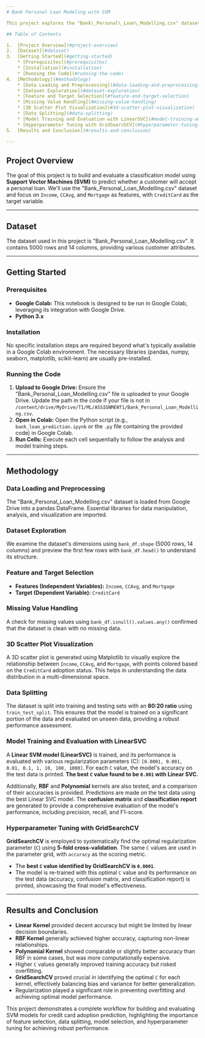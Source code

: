 ```yaml
---
# Bank Personal Loan Modeling with SVM

This project explores the "Bank\_Personal\_Loan\_Modelling.csv" dataset to predict customer credit card adoption using Support Vector Machine (SVM) models. We'll walk through data loading, exploration, feature selection, and model training with different SVM kernels and hyperparameter tuning.

## Table of Contents

1.  [Project Overview](#project-overview)
2.  [Dataset](#dataset)
3.  [Getting Started](#getting-started)
    * [Prerequisites](#prerequisites)
    * [Installation](#installation)
    * [Running the Code](#running-the-code)
4.  [Methodology](#methodology)
    * [Data Loading and Preprocessing](#data-loading-and-preprocessing)
    * [Dataset Exploration](#dataset-exploration)
    * [Feature and Target Selection](#feature-and-target-selection)
    * [Missing Value Handling](#missing-value-handling)
    * [3D Scatter Plot Visualization](#3d-scatter-plot-visualization)
    * [Data Splitting](#data-splitting)
    * [Model Training and Evaluation with LinearSVC](#model-training-and-evaluation-with-linearsvc)
    * [Hyperparameter Tuning with GridSearchCV](#hyperparameter-tuning-with-gridsearchcv)
5.  [Results and Conclusion](#results-and-conclusion)

---
```


## Project Overview

The goal of this project is to build and evaluate a classification model using **Support Vector Machines (SVM)** to predict whether a customer will accept a personal loan. We'll use the "Bank\_Personal\_Loan\_Modelling.csv" dataset and focus on `Income`, `CCAvg`, and `Mortgage` as features, with `CreditCard` as the target variable.

---

## Dataset

The dataset used in this project is "Bank\_Personal\_Loan\_Modelling.csv". It contains 5000 rows and 14 columns, providing various customer attributes.

---

## Getting Started

### Prerequisites

* **Google Colab:** This notebook is designed to be run in Google Colab, leveraging its integration with Google Drive.
* **Python 3.x**

### Installation

No specific installation steps are required beyond what's typically available in a Google Colab environment. The necessary libraries (pandas, numpy, seaborn, matplotlib, scikit-learn) are usually pre-installed.

### Running the Code

1.  **Upload to Google Drive:** Ensure the "Bank\_Personal\_Loan\_Modelling.csv" file is uploaded to your Google Drive. Update the path in the code if your file is not in `/content/drive/MyDrive/T1/ML/ASSIGNMENT1/Bank_Personal_Loan_Modelling.csv`.
2.  **Open in Colab:** Open the Python script (e.g., `bank_loan_prediction.ipynb` or the `.py` file containing the provided code) in Google Colab.
3.  **Run Cells:** Execute each cell sequentially to follow the analysis and model training steps.

---

## Methodology

### Data Loading and Preprocessing

The "Bank\_Personal\_Loan\_Modelling.csv" dataset is loaded from Google Drive into a pandas DataFrame. Essential libraries for data manipulation, analysis, and visualization are imported.

### Dataset Exploration

We examine the dataset's dimensions using `bank_df.shape` (5000 rows, 14 columns) and preview the first few rows with `bank_df.head()` to understand its structure.

### Feature and Target Selection

* **Features (Independent Variables):** `Income`, `CCAvg`, and `Mortgage`
* **Target (Dependent Variable):** `CreditCard`

### Missing Value Handling

A check for missing values using `bank_df.isnull().values.any()` confirmed that the dataset is clean with no missing data.

### 3D Scatter Plot Visualization

A 3D scatter plot is generated using Matplotlib to visually explore the relationship between `Income`, `CCAvg`, and `Mortgage`, with points colored based on the `CreditCard` adoption status. This helps in understanding the data distribution in a multi-dimensional space.

### Data Splitting

The dataset is split into training and testing sets with an **80:20 ratio** using `train_test_split`. This ensures that the model is trained on a significant portion of the data and evaluated on unseen data, providing a robust performance assessment.

### Model Training and Evaluation with LinearSVC

A **Linear SVM model (LinearSVC)** is trained, and its performance is evaluated with various regularization parameters (C): `[0.0001, 0.001, 0.01, 0.1, 1, 10, 100, 1000]`.
For each `C` value, the model's accuracy on the test data is printed. **The best `C` value found to be `0.001` with Linear SVC.**

Additionally, **RBF** and **Polynomial** kernels are also tested, and a comparison of their accuracies is provided.
Predictions are made on the test data using the best Linear SVC model. The **confusion matrix** and **classification report** are generated to provide a comprehensive evaluation of the model's performance, including precision, recall, and F1-score.

### Hyperparameter Tuning with GridSearchCV

**GridSearchCV** is employed to systematically find the optimal regularization parameter (`C`) using **5-fold cross-validation**. The same `C` values are used in the parameter grid, with `accuracy` as the scoring metric.

* The **best `C` value identified by GridSearchCV is `0.0001`**.
* The model is re-trained with this optimal `C` value and its performance on the test data (accuracy, confusion matrix, and classification report) is printed, showcasing the final model's effectiveness.

---

## Results and Conclusion

* **Linear Kernel** provided decent accuracy but might be limited by linear decision boundaries.
* **RBF Kernel** generally achieved higher accuracy, capturing non-linear relationships.
* **Polynomial Kernel** showed comparable or slightly better accuracy than RBF in some cases, but was more computationally expensive.
* Higher `C` values generally improved training accuracy but risked overfitting.
* **GridSearchCV** proved crucial in identifying the optimal `C` for each kernel, effectively balancing bias and variance for better generalization.
* Regularization played a significant role in preventing overfitting and achieving optimal model performance.

This project demonstrates a complete workflow for building and evaluating SVM models for credit card adoption prediction, highlighting the importance of feature selection, data splitting, model selection, and hyperparameter tuning for achieving robust performance.
